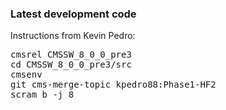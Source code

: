 ### Latest development code ###

Instructions from Kevin Pedro:

<pre>
cmsrel CMSSW_8_0_0_pre3
cd CMSSW_8_0_0_pre3/src
cmsenv
git cms-merge-topic kpedro88:Phase1-HF2
scram b -j 8
</pre>

